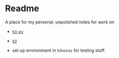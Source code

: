 # Readme

A place for my personal, unpolished notes for work on
- [`h3-py`](https://github.com/uber/h3-py)
- [`h3`](https://github.com/uber/h3)


- set up environment in `h3notes` for testing stuff.
